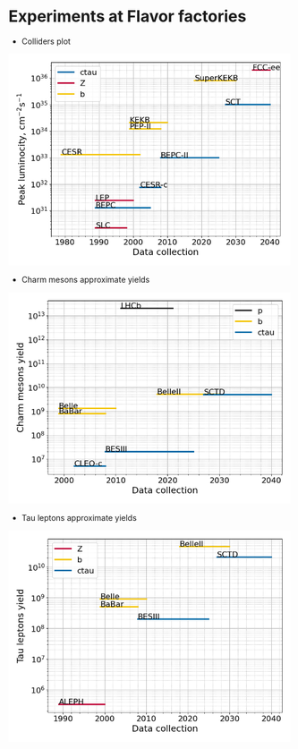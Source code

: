 # Experiments at Flavor factories

* Colliders plot

![](plots/colliders.png)

* Charm mesons approximate yields

![](plots/yieldcharm.png)

* Tau leptons approximate yields

![](plots/yieldtau.png)
